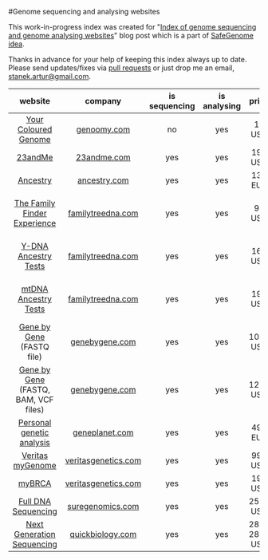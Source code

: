 #Genome sequencing and analysing websites

This work-in-progress index was created for "[Index of genome sequencing and genome analysing websites](http://scalaakka.blogspot.com/2016/05/index-of-genome-sequencing-and-genome.html)" blog post which is a part of [SafeGenome idea](http://scalaakka.blogspot.com/search/label/SafeGenome).

Thanks in advance for your help of keeping this index always up to date. Please send updates/fixes via [pull requests](https://help.github.com/articles/using-pull-requests/) or just drop me an email, [stanek.artur@gmail.com](mailto:stanek.artur@gmail.com).

| website | company | is sequencing | is analysing | price | additional info |
| :---: | :---: | :---: | :---: | :---: | :---: |
| [Your Coloured Genome](https://genoomy.com/navbar/howitworks/) | [genoomy.com](http://www.genoomy.com) | no | yes | 19 USD | |
| [23andMe](https://www.23andme.com/) | [23andme.com](http://www.23andme.com) | yes | yes | 199 USD | |
| [Ancestry](http://dna.ancestry.com/) | [ancestry.com](http://www.ancestry.com) | yes | yes | 135 EUR | |
| [The  Family Finder Experience](https://www.familytreedna.com/family-finder-compare.aspx) | [familytreedna.com](http://www.familytreedna.com) | yes | yes | 99 USD | more of their products [here](https://www.familytreedna.com/products.aspx?ty=1335&utm_source=learningcenter&utm_medium=banner&utm_term=ff-mtfull&utm_campaign=mtfull#/SelectAProduct) |
| [Y-DNA Ancestry Tests](https://www.familytreedna.com/y-dna-compare.aspx) | [familytreedna.com](http://www.familytreedna.com) | yes | yes | 169 USD | more of their products [here](https://www.familytreedna.com/products.aspx?ty=1335&utm_source=learningcenter&utm_medium=banner&utm_term=ff-mtfull&utm_campaign=mtfull#/SelectAProduct) |
| [mtDNA Ancestry Tests](https://www.familytreedna.com/mt-dna-compare.aspx) | [familytreedna.com](http://www.familytreedna.com) | yes | yes | 199 USD | more of their products [here](https://www.familytreedna.com/products.aspx?ty=1335&utm_source=learningcenter&utm_medium=banner&utm_term=ff-mtfull&utm_campaign=mtfull#/SelectAProduct) |
| [Gene by Gene](https://www.genebygene.com) (FASTQ file) | [genebygene.com](http://www.genebygene.com) | yes | yes | 1095 USD | more of their products [here](https://www.genebygene.com/pages/research?goto=exome-sequencing) |
| [Gene by Gene](https://www.genebygene.com) (FASTQ, BAM, VCF files) | [genebygene.com](http://www.genebygene.com) | yes | yes | 1295 USD | more of their products [here](https://www.genebygene.com/pages/research?goto=exome-sequencing) |
| [Personal genetic analysis](http://www.geneplanet.com/personal-genetic-analysis.html) | [geneplanet.com](http://www.geneplanet.com) | yes | yes | 499 EUR | |
| [Veritas myGenome](https://www.veritasgenetics.com/mygenome#sec-2) | [veritasgenetics.com](http://www.veritasgenetics.com) | yes | yes | 999 USD | |
| [myBRCA](https://www.veritasgenetics.com/mybrca#sec-1) | [veritasgenetics.com](http://www.veritasgenetics.com) | yes | yes | 199 USD | |
| [Full DNA Sequencing](http://www.suregenomics.com/contact/pre-register/) | [suregenomics.com](http://www.suregenomics.com) | yes | yes | 2500 USD | |
| [Next Generation Sequencing](http://www.quickbiology.com/ngs-services/quick-discovery) | [quickbiology.com](http://www.quickbiology.com) | yes | yes | 280-2850 USD | |
